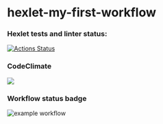# hexlet-my-first-workflow

### Hexlet tests and linter status:
[![Actions Status](https://github.com/Brdm73/python-project-49/workflows/hexlet-check/badge.svg)](https://github.com/Brdm73/python-project-49/actions)

### CodeClimate
<a href="https://codeclimate.com/github/Brdm73/hexlet-my-first-workflow/maintainability"><img src="https://api.codeclimate.com/v1/badges/eb9eb9b853127994d518/maintainability" /></a>

### Workflow status badge
![example workflow](https://github.com/Brdm73/hexlet-my-first-workflow/actions/workflows/for_action_tests.yml/badge.svg)


